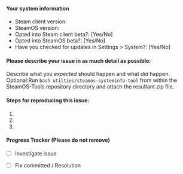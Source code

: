 #### Your system information

* Steam client version:
* SteamOS version: 
* Opted into Steam client beta?: [Yes/No] 
* Opted into SteamOS beta?: [Yes/No] 
* Have you checked for updates in Settings > System?: [Yes/No]

#### Please describe your issue in as much detail as possible:
Describe what you _expected_ should happen and what _did_ happen. Optional:Run `bash utilties/steamos-systeminfo-tool` from within the SteamOS-Tools repository directory and attach the resultant zip file.

#### Steps for reproducing this issue:

1. 
2. 
3. 

#### Progress Tracker (Please do not remove)

- [ ] Investigate issue
- [ ] Fix committed / Resolution

